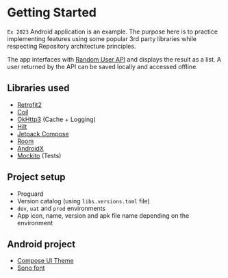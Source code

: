 # Getting Started

`Ex 2023` Android application is an example.
The purpose here is to practice implementing features using some popular 3rd party libraries while
respecting Repository architecture principles.

The app interfaces with [Random User API](https://randomuser.me/) and displays the result as a list.
A user returned by the API can be saved locally and accessed offline.

## Libraries used

* [Retrofit2](https://square.github.io/retrofit/)
* [Coil](https://coil-kt.github.io/coil/)
* [OkHttp3](http://square.github.io/okhttp/) (Cache + Logging)
* [Hilt](https://developer.android.com/training/dependency-injection/hilt-android)
* [Jetpack Compose](https://developer.android.com/jetpack/compose)
* [Room](https://developer.android.com/training/data-storage/room)
* [AndroidX](https://developer.android.com/jetpack/androidx/)
* [Mockito](https://github.com/mockito/mockito) (Tests)

## Project setup

* Proguard
* Version catalog (using `libs.versions.toml` file)
* `dev`, `uat` and `prod` environments
* App icon, name, version and apk file name depending on the environment

## Android project

* [Compose UI Theme](https://m3.material.io/theme-builder)
* [Sono font](https://fonts.google.com/specimen/Sono)
